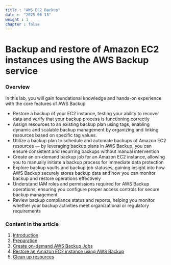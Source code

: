 ```yaml
---
title : "AWS EC2 Backup"
date :  "2025-06-13" 
weight : 1 
chapter : false
---
```

# Backup and restore of Amazon EC2 instances using the AWS Backup service

### Overview
 In this lab, you will gain foundational knowledge and hands-on experience with the core features of AWS Backup
- Restore a backup of your EC2 instance, testing your ability to recover data and verify that your backup process is functioning correctly
- Assign resources to an existing backup plan using tags, enabling dynamic and scalable backup management by organizing and linking resources based on specific tag values.
- Utilize a backup plan to schedule and automate backups of Amazon EC2 resources — by leveraging backup plans in AWS Backup, you can ensure consistent and recurring backups without manual intervention
- Create an on-demand backup job for an Amazon EC2 instance, allowing you to manually initiate a backup process for immediate data protection
- Explore backup vaults and backup job statuses, gaining insight into how AWS Backup securely stores backup data and how you can monitor backup and restore operations effectively
- Understand IAM roles and permissions required for AWS Backup operations, ensuring you configure proper access controls for secure backup management
- Review backup compliance status and reports, helping you monitor whether your backup activities meet organizational or regulatory requirements


### Content in the article
 1. [Introduction ](1-introduce/)
 2. [Preparation](2-prerequiste/)
 3. [Create on-demand AWS Backup Jobs](3-backupjobs/)
 4. [Restore an Amazon EC2 instance using AWS Backup](4-restore-backup/)
 5. [Clean up resources](5-cleanup/)
